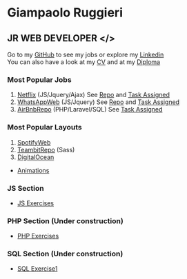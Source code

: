 # Giampaolo Ruggieri
## JR WEB DEVELOPER </>

Go to my [GitHub](https://github.com/Giampaolo1) to see my jobs or explore my
[Linkedin](https://www.linkedin.com/in/giampaolo-r-17a75512b/) <br>
You can also have a look at my [CV](https://www.canva.com/design/DAD6L6nybiI/M5HWfc1FHJAG4be5nMaBVw/view?utm_content=DAD6L6nybiI&utm_campaign=designshare&utm_medium=link&utm_source=publishsharelink) and at my
[Diploma](https://www.credential.net/13f76e96-e4e8-4f72-8cfe-0d467113dbf1)
<!-- You can find PYPL index [here](http://pypl.github.io/PYPL.html) -->


### Most Popular Jobs

1. [Netflix](https://jpboolfix.netlify.app/) (JS/Jquery/Ajax)    See [Repo](https://github.com/Giampaolo1/ajax-ex-boolflix)
and [Task Assigned](https://docs.google.com/document/d/1-kUoIxQaLIKUPa_JSH-MhlxoLL-RHmHr5Dc1eU8JnPA/edit)
2. [WhatsAppWeb](https://jpboolzap.netlify.app/) (JS/Jquery) See [Repo](https://github.com/Giampaolo1/js-html-css-boolzap)
and [Task Assigned](https://docs.google.com/document/d/1dujso_x1_UTTAR-XmwuURIec2CR79Ap8z81flzSYckY/edit)
3. [AirBnbRepo](https://github.com/Giampaolo1/bool-bnb) (PHP/Laravel/SQL)
See [Task Assigned](https://docs.google.com/document/d/1bj_mOkXW3Pmv33xFubiMjrgOZtx4wyfO1N5Rz42gmH4/edit)

### Most Popular Layouts

1. [SpotifyWeb](https://jpspotify.netlify.app/)
2. [TeambitRepo](https://github.com/Giampaolo1/sass-teambit) (Sass)
3. [DigitalOcean](https://giampaolo1.github.io/html-css-digitalocean/)

-  [Animations](https://giampaolo1.github.io/html-css-animation-filter/)

<!-- 4. [HubSpot](https://giampaolo1.github.io/html-css-hubspot/)   -->

### JS Section
- [JS Exercises](https://giampaolo1.github.io/JS-exercise/)

### PHP Section (Under construction)
- [PHP Exercises](https://giampaolo1.github.io/PHP-exercise/)

### SQL Section (Under construction)
- [SQL Exercise1](https://docs.google.com/document/d/1kYl5Y8f4msEq6aKSS7sUXFSnrgMxFbbxSdaXw0bcMqM/edit)

<!-- <link rel="shortcut icon" href="img/favicon.ico" type="image/x-icon"> -->
